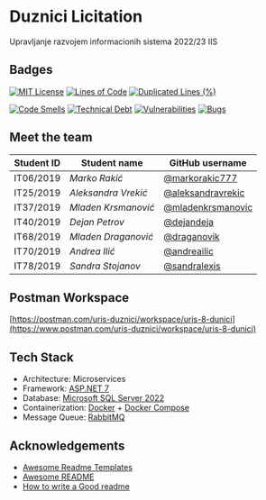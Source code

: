 # Duznici Licitation

Upravljanje razvojem informacionih sistema 2022/23 IIS

## Badges

[![MIT License](https://img.shields.io/badge/License-MIT-green.svg)](https://choosealicense.com/licenses/mit/)
[![Lines of Code](https://sonarcloud.io/api/project_badges/measure?project=URIS-2022_Tim-8---Duznici---Licitacija&metric=ncloc)](https://sonarcloud.io/summary/new_code?id=URIS-2022_Tim-8---Duznici---Licitacija)
[![Duplicated Lines (%)](https://sonarcloud.io/api/project_badges/measure?project=URIS-2022_Tim-8---Duznici---Licitacija&metric=duplicated_lines_density)](https://sonarcloud.io/summary/new_code?id=URIS-2022_Tim-8---Duznici---Licitacija)

[![Code Smells](https://sonarcloud.io/api/project_badges/measure?project=URIS-2022_Tim-8---Duznici---Licitacija&metric=code_smells)](https://sonarcloud.io/summary/new_code?id=URIS-2022_Tim-8---Duznici---Licitacija)
[![Technical Debt](https://sonarcloud.io/api/project_badges/measure?project=URIS-2022_Tim-8---Duznici---Licitacija&metric=sqale_index)](https://sonarcloud.io/summary/new_code?id=URIS-2022_Tim-8---Duznici---Licitacija)
[![Vulnerabilities](https://sonarcloud.io/api/project_badges/measure?project=URIS-2022_Tim-8---Duznici---Licitacija&metric=vulnerabilities)](https://sonarcloud.io/summary/new_code?id=URIS-2022_Tim-8---Duznici---Licitacija)
[![Bugs](https://sonarcloud.io/api/project_badges/measure?project=URIS-2022_Tim-8---Duznici---Licitacija&metric=bugs)](https://sonarcloud.io/summary/new_code?id=URIS-2022_Tim-8---Duznici---Licitacija)

## Meet the team

| Student ID | Student name        | GitHub username                                          |
| ---------- | ------------------- | -------------------------------------------------------- |
| IT06/2019  | _Marko Rakić_       | [@markorakic777](https://github.com/markorakic777)       |
| IT25/2019  | _Aleksandra Vrekić_ | [@aleksandravrekic](https://github.com/AleksandraVrekic) |
| IT37/2019  | _Mladen Krsmanović_ | [@mladenkrsmanovic](https://github.com/MladenKrsmanovic) |
| IT40/2019  | _Dejan Petrov_      | [@dejandeja](https://github.com/dejandeja)               |
| IT68/2019  | _Mladen Draganović_ | [@draganovik](https://github.com/draganovik)             |
| IT70/2019  | _Andrea Ilić_       | [@andreailic](https://github.com/andreailic)             |
| IT78/2019  | _Sandra Stojanov_   | [@sandralexis](https://github.com/sandralexis)           |

## Postman Workspace

[https://postman.com/uris-duznici/workspace/uris-8-dunici](https://www.postman.com/uris-duznici/workspace/uris-8-dunici)

## Tech Stack

- Architecture: Microservices
- Framework: [ASP.NET 7](https://dotnet.microsoft.com/en-us/apps/aspnet/microservices)
- Database: [Microsoft SQL Server 2022](https://microsoft.com/en-us/sql-server/sql-server-2022)
- Containerization: [Docker](https://docker.com) + [Docker Compose](https://docs.docker.com/compose)
- Message Queue: [RabbitMQ](https://rabbitmq.com)

## Acknowledgements

- [Awesome Readme Templates](https://awesomeopensource.com/project/elangosundar/awesome-README-templates)
- [Awesome README](https://github.com/matiassingers/awesome-readme)
- [How to write a Good readme](https://bulldogjob.com/news/449-how-to-write-a-good-readme-for-your-github-project)
